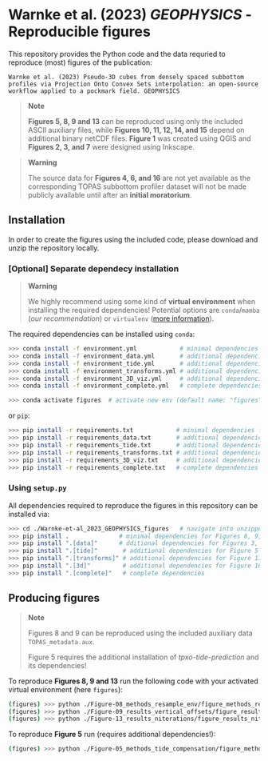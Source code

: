 # Warnke et al. (2023) _GEOPHYSICS_ - Reproducible figures

This repository provides the Python code and the data requried to reproduce (most) figures of the publication:

```
Warnke et al. (2023) Pseudo-3D cubes from densely spaced subbottom profiles via Projection Onto Convex Sets interpolation: an open-source workflow applied to a pockmark field. GEOPHYSICS
```

> **Note**
> 
> **Figures 5, 8, 9 and 13** can be reproduced using only the included ASCII auxiliary files, while **Figures 10, 11, 12, 14, and 15** depend on additional binary netCDF files. **Figure 1** was created using QGIS and **Figures 2, 3, and 7** were designed using Inkscape.

> **Warning**
> 
> The source data for **Figures 4, 6, and 16** are not yet available as the corresponding TOPAS subbottom profiler dataset will not be made publicly available until after an **initial moratorium**.

## Installation

In order to create the figures using the included code, please download and unzip the repository locally.

### [Optional] Separate dependecy installation

> **Warning**
> 
> We highly recommend using some kind of **virtual environment** when installing the required dependencies!
> Potential options are `conda`/`mamba` (*our recommendation*) or `virtualenv` ([more information](https://www.freecodecamp.org/news/how-to-setup-virtual-environments-in-python/)).

The required dependencies can be installed using `conda`:

```bash
>>> conda install -f environment.yml            # minimal dependencies for Figures 8, 9, 13
>>> conda install -f environment_data.yml       # additional dependencies for Figures 3, 4, 6, 10, 12-15
>>> conda install -f environment_tide.yml       # additional dependencies for Figure 5
>>> conda install -f environment_transforms.yml # additional dependencies for Figure 11
>>> conda install -f environment_3D_viz.yml     # additional dependencies for Figure 16
>>> conda install -f environment_complete.yml   # complete dependencies

>>> conda activate figures  # activate new env (default name: "figures")
```

or `pip`:

```bash
>>> pip install -r requirements.txt            # minimal dependencies for Figures 8, 9, 13
>>> pip install -r requirements_data.txt       # additional dependencies for Figures 3, 4, 6, 10, 12, 14, 15
>>> pip install -r requirements_tide.txt       # additional dependencies for Figure 5
>>> pip install -r requirements_transforms.txt # additional dependencies for Figure 11
>>> pip install -r requirements_3D_viz.txt     # additional dependencies for Figure 16
>>> pip install -r requirements_complete.txt   # complete dependencies
```

### Using `setup.py`

All dependencies required to reproduce the figures in this repository can be installed via:

```bash
>>> cd ./Warnke-et-al_2023_GEOPHYSICS_figures   # navigate into unzipped folder
>>> pip install .              # minimal dependencies for Figures 8, 9, 13
>>> pip install ".[data]"      # dditional dependencies for Figures 3, 4, 6, 10, 12, 14, 15
>>> pip install ".[tide]"       # additional dependencies for Figure 5
>>> pip install ".[transforms]" # additional dependencies for Figure 11
>>> pip install ".[3d]"         # additional dependencies for Figure 16
>>> pip install ".[complete]"   # complete dependencies
```

## Producing figures

> **Note**
> 
> Figures 8 and 9 can be reproduced using the included auxiliary data `TOPAS_metadata.aux`.
> 
> Figure 5 requires the additional installation of _tpxo-tide-prediction_ and its dependencies!

To reproduce **Figures 8, 9 and 13** run the following code with your activated virtual environment (here `figures`):

```bash
(figures) >>> python ./Figure-08_methods_resample_env/figure_methods_resample_envelope.py
(figures) >>> python ./Figure-09_results_vertical_offsets/figure_results_vertical_offsets.py
(figures) >>> python ./Figure-13_results_niterations/figure_results_niterations.py
```

To reproduce **Figure 5** run (requires additional dependencies!):

```bash
(figures) >>> python ./Figure-05_methods_tide_compensation/figure_methods_tide_compensation.py {path/to/TPXO9_atlas/files.nc}
```
